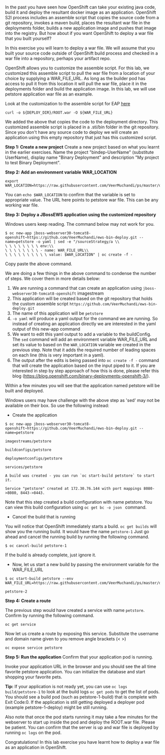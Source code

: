 In the past you have seen how OpenShift can take your existing java code, build it and deploy the resultant docker image as an application. OpenShift S2I process includes an assemble script that copies the source code from a git repository,  invokes a maven build, places the resultant war file in the deployments folder, builds a new application image and pushes that image into the registry. But how about if you want OpenShift to deploy a war file that you built yourself?

In this exercise you will learn to deploy a war file. We will assume that you built your source code outside of OpenShift build process and checked in a war file into a repository, perhaps your artifact repo. 

OpenShift allows you to customize the assemble script. For this lab, we customized this assemble script to pull the war file from a location of your choice by supplying a WAR_FILE_URL. As long as the builder pod has access to pull it from this location it will pull the war file,  place it in the deployments folder and build the application image. In this lab, we will use petstore application war file as an example. 

Look at the customization to the assemble script for EAP [here](https://github.com/VeerMuchandi/eap6-bin-deploy/tree/master/.sti/bin) 

```
curl -o ${DEPLOY_DIR}/ROOT.war -O ${WAR_FILE_URL}
```

We added the above that copies the code to the deployment directory. This customized assemble script is placed in a .sti/bin folder in the git repository. Since you don't have any source code to deploy we will create an application using this empty repository that just has this customized script.

**Step 1: Create a new project**
Create a new project based on what you learnt in the earlier exercises. Name the project "bindep-UserName" (substitute UserName), display name "Binary Deployment" and description "My project to test Binary Deployment".

**Step 2: Add an environment variable WAR_LOCATION**

```
export WAR_LOCATION=https://raw.githubusercontent.com/VeerMuchandi/ps/master/deployments/ROOT.war
```
You can `echo $WAR_LOCATION` to confirm that the variable is set to appropriate value. The URL here points to petstore war file. This can be any working war file.

**Step 3: Deploy a JBossEWS application using the customized repository**

Windows users keep reading. The command below may not work for you.

```
$ oc new-app jboss-webserver30-tomcat8-openshift~https://github.com/VeerMuchandi/ews-bin-deploy.git --name=petstore -o yaml | sed -e "/sourceStrategy/a \\
\ \ \ \ \ \ \ \ env:\\
\ \ \ \ \ \ \ \ - name: WAR_FILE_URL\\
\ \ \ \ \ \ \ \ \ \ value: $WAR_LOCATION" | oc create -f -
```

Copy paste the above command. 

We are doing a few things in the above command to condense the number of steps. We cover them in more details below:
 
1. We are running a command that can create an application using `jboss-webserver30-tomcat8-openshift` imagestream
2. This application will be created based on the git repository that holds the custom assemble script `https://github.com/VeerMuchandi/ews-bin-deploy.git`
3. The name of this application will be `petstore`
4. `-o yaml` will produce a yaml output for the command we are running. So instead of creating an application directly we are interested in the yaml output of this new-app command
5. We want to edit this yaml output to add a variable to the buildConfig. The `sed` command will add an environment variable WAR_FILE_URL and set its value to based on the `WAR_LOCATION` variable we created in the previous step. Note that it adds the required number of leading spaces on each line (this is very important in a yaml). 
6. The output after the edits is being passed into `oc create -f -` command that will create the application based on the input piped to it.
If you are interested in step by step approach of how this is done, please refer this blog (https://blog.openshift.com/binary-deployments-openshift-3/).

 
Within a few minutes you will see that the application named petstore will be built and deployed.

Windows users may have challenge with the above step as 'sed' may not be available on their box. So use the following instead:

- Create the application

````
$ oc new-app jboss-webserver30-tomcat8-openshift~https://github.com/VeerMuchandi/ews-bin-deploy.git --name=petstore

imagestreams/petstore

buildconfigs/petstore

deploymentconfigs/petstore

services/petstore

A build was created - you can run `oc start-build petstore` to start it.

Service "petstore" created at 172.30.76.144 with port mappings 8080->8080, 8443->8443.
````
Note that this step created a build configuration with name petstore. You can view this build configuration using ```oc get bc -o json ``` command.

- Cancel the build that is running

You will notice that OpenShift immediately starts a build. ```oc get builds``` will show you the running build. It would have the name ```petstore-1``` Just go ahead and cancel the running build by running the following command. 

````
$ oc cancel-build petstore-1
````

If the build is already complete, just ignore it.

- Now, let us start a new build by passing the environment variable for the WAR_FILE_URL

````
$ oc start-build petstore --env WAR_FILE_URL=https://raw.githubusercontent.com/VeerMuchandi/ps/master/deployments/ROOT.war

petstore-2
````


**Step 4: Create a route**

The previous step would have created a service with name `petstore`. Confirm by running the following command.

```
oc get service
```

Now let us create a route by exposing this service. Substitute the username and domain name given to you remove angle brackets (< >) 

```
oc expose service petstore 
```

**Step 5: Run the application**
Confirm that your application pod is running. 

Invoke your application URL in the browser and you should see the all time favorite petstore application. You can initialize the database and start shopping your favorite pets.

**Tip:**  If your application is not ready yet, you can use `oc logs build/petstore-1` to look at the build logs 
`oc get pods` to get the list of pods. You should see a build pod (such as petstore-1-build) that is complete with Exit Code:0. 
If the application is still getting deployed a deployer pod (example petstore-1-deploy) might be still running. 

Also note that once the pod starts running it may take a few minutes for the webserver to start up inside the pod and deploy the ROOT.war file. Please be patient. You can confirm that the server is up and war file is deployed by running ```oc logs``` on the pod.


Congratulations! In this lab exercise you have learnt how to deploy a war file as an application in OpenShift.







